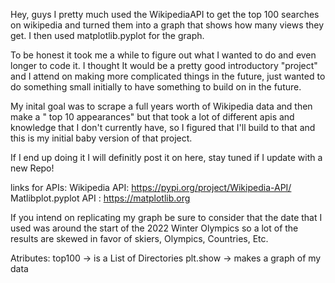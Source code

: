 
Hey, guys I pretty much used the WikipediaAPI to get the top 100 searches on wikipedia and turned them into a graph that shows how many views they get. I then used matplotlib.pyplot for the graph.

To be honest it took me a while to figure out what I wanted to do and even longer to code it. I thought It would be a pretty good introductory "project" and I attend on making more complicated things in the future, just wanted to do something small initially to have something to build on in the future.

My inital goal was to scrape a full years worth of Wikipedia data and then make a " top 10 appearances" but that took a lot of different apis and knowledge that I don't currently have, so I figured that I'll build to that and this is my initial baby version of that project.

If I end up doing it I will definitly post it on here, stay tuned if I update with a new Repo!

links for APIs:
Wikipedia API: https://pypi.org/project/Wikipedia-API/
Matlibplot.pyplot API : https://matplotlib.org

If you intend on replicating my graph be sure to consider that the date that I used was around the start of the 2022 Winter Olympics so a lot of the results are skewed in favor of skiers, Olympics, Countries, Etc.

Atributes:
top100 -> is a List of Directories
plt.show -> makes a graph of my data

 
